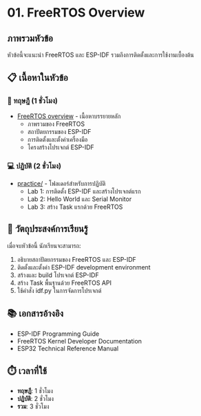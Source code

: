 # 01. FreeRTOS Overview

## ภาพรวมหัวข้อ

หัวข้อนี้จะแนะนำ FreeRTOS และ ESP-IDF รวมถึงการติดตั้งและการใช้งานเบื้องต้น

## 📋 เนื้อหาในหัวข้อ

### 📖 ทฤษฎี (1 ชั่วโมง)
- [FreeRTOS overview](./01-freertos-overview.md) - เนื้อหาบรรยายหลัก
  - ภาพรวมของ FreeRTOS
  - สถาปัตยกรรมของ ESP-IDF
  - การติดตั้งและตั้งค่าเครื่องมือ
  - โครงสร้างโปรเจกต์ ESP-IDF

### 💻 ปฏิบัติ (2 ชั่วโมง)
- [practice/](practice/) - โฟลเดอร์สำหรับการปฏิบัติ
  - Lab 1: การติดตั้ง ESP-IDF และสร้างโปรเจกต์แรก
  - Lab 2: Hello World และ Serial Monitor
  - Lab 3: สร้าง Task แรกด้วย FreeRTOS

## 🎯 วัตถุประสงค์การเรียนรู้

เมื่อจบหัวข้อนี้ นักเรียนจะสามารถ:
1. อธิบายสถาปัตยกรรมของ FreeRTOS และ ESP-IDF
2. ติดตั้งและตั้งค่า ESP-IDF development environment
3. สร้างและ build โปรเจกต์ ESP-IDF
4. สร้าง Task พื้นฐานด้วย FreeRTOS API
5. ใช้คำสั่ง idf.py ในการจัดการโปรเจกต์

## 📚 เอกสารอ้างอิง
- ESP-IDF Programming Guide
- FreeRTOS Kernel Developer Documentation
- ESP32 Technical Reference Manual

## ⏱️ เวลาที่ใช้
- **ทฤษฎี**: 1 ชั่วโมง
- **ปฏิบัติ**: 2 ชั่วโมง
- **รวม**: 3 ชั่วโมง